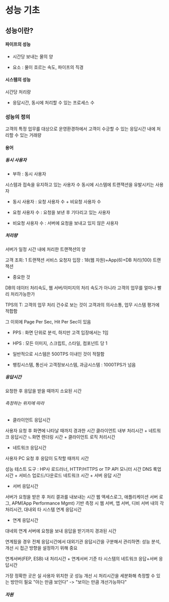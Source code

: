 # 성능 기초

## 성능이란?

#### 파이프의 성능

* 시간당 보내는 물의 양

* 요소 : 물이 흐르는 속도, 파이프의 직경

#### 시스템의 성능

시간당 처리량

* 응답시간, 동시에 처리할 수 있는 프로세스 수

### 성능의 정의

고객의 특정 업무를 대상으로 운영환경하에서 고객이 수긍할 수 있는 응답시간 내에 처리할 수 있는 거래량

#### 용어

##### 동시 사용자

* 부하 : 동시 사용자

시스템과 접속을 유지하고 있는 사용자 수
동시에 시스템에 트랜잭션을 유발시키는 사용자

* 동시 사용자 : 요청 사용자 수 + 비요청 사용자 수

* 요청 사용자 수 : 요청을 보낸 후 기다리고 있는 사용자

* 비요청 사용자 수 : 서버에 요청을 보내고 있지 않은 사용자

##### 처리량

서버가 일정 시간 내에 처리한 트랜잭션의 양

고객 조회: 1 트랜잭션
서비스 요청자 입장 : 18(웹 자원)+App(6)+DB 처리(100) 트랜잭션

* 중요한 것

DB의 데이터 처리속도, 웹 서버/이미지의 처리 속도가 아니라 고객의 업무를 얼마나 빨리 처리가능한가

TPS의 T: 고객의 업무 처리 건수로 보는 것이 고객과의 의사소통, 업무 시스템 평가에 적합함

그 이외에 Page Per Sec, Hit Per Sec이 있음

* PPS : 화면 단위로 분석, 하지만 고객 입장에서는 1임

* HPS : 모든 이미지, 스크립트, 스타일, 컴포넌트 당 1

* 일반적으로 시스템은 500TPS 이내인 것이 적절함

* 뱅킹시스템, 통신사 고객정보시스템, 과금시스템 : 1000TPS가 넘음

##### 응답시간

요청한 후 응답을 받을 때까지 소요된 시간

###### 측정하는 위치에 따라

* 클라이언트 응답시간

사용자 요청 후 화면에 나타날 때까지 경과한 시간
클라이언트 내부 처리시간 + 네트워크 응답시간
ㄴ화면 렌더링 시간 + 클라이언트 로직 처리시간

* 네트워크 응답시간

사용자 PC 요청 후 응답이 도착할 때까지 시간

성능 테스트 도구 : HP사 로드러너, HTTP/HTTPS or TP API 모니터 시간
DNS 룩업 시간 + 서비스 업로드/다운로드 네트워크 시간 + 서버 응답 시간

* 서버 응답시간

서버가 요청을 받은 후 처리 결과를 내보내는 시간
웹 액세스로그, 애플리케이션 서버 로그, APM(App Performance Mgmt) 기반 측정 시
웹 서버, 앱 서버, 디비 서버 내의 각 처리시간, 대내외 타 시스템 연계 응답시간

* 연계 응답시간

대네외 연계 서버에 요청을 보내 응답을 받기까지 경과된 시간

연계됬을 경우 전체 응답시간에서 대외기관 응답시간을 구분해서 관리하면:
    성능 분석, 개선 시 접근 방향을 설정하기 위해 중요

연계서버(FEP, ESB) 내 처리시간 + 연계서버 기준 타 시스템의 네트워크 응답+서버 응답시간

가장 정확한 곳은 실 사용자 위치한 곳
성능 개선 시 처리시간을 세분화해 측정할 수 있는 방안이 필요
"아는 만큼 보인다" -> "보이는 만큼 개선가능하다"

##### 자원